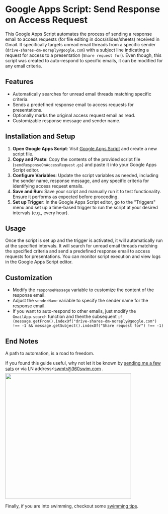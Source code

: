 # Google Apps Script: Send Response on Access Request

This Google Apps Script automates the process of sending a response email to access requests (for file editing in docs/slides/sheets) received in Gmail. It specifically targets unread email threads from a specific sender (`drive-shares-dm-noreply@google.com`) with a subject line indicating a request for access to a presentation (`Share request for`). Even though, this script was created to auto-respond to specific emails, it can be modified for any email criteria.

## Features

- Automatically searches for unread email threads matching specific criteria.
- Sends a predefined response email to access requests for presentations.
- Optionally marks the original access request email as read.
- Customizable response message and sender name.

## Installation and Setup

1. **Open Google Apps Script**: Visit [Google Apps Script](https://script.google.com/) and create a new script file.
2. **Copy and Paste**: Copy the contents of the provided script file (`sendResponseOnAccessRequest.gs`) and paste it into your Google Apps Script editor.
3. **Configure Variables**: Update the script variables as needed, including the sender name, response message, and any specific criteria for identifying access request emails.
4. **Save and Run**: Save your script and manually run it to test functionality. Ensure it performs as expected before proceeding.
5. **Set up Trigger**: In the Google Apps Script editor, go to the "Triggers" menu and set up a time-based trigger to run the script at your desired intervals (e.g., every hour).

## Usage

Once the script is set up and the trigger is activated, it will automatically run at the specified intervals. It will search for unread email threads matching the specified criteria and send a predefined response email to access requests for presentations. You can monitor script execution and view logs in the Google Apps Script editor.

## Customization

- Modify the `responseMessage` variable to customize the content of the response email.
- Adjust the `senderName` variable to specify the sender name for the response email.
- If you want to auto-respond to other emails, just modify the `GmailApp.search` function and thenthe subsequent `if (message.getFrom().indexOf("drive-shares-dm-noreply@google.com") !== -1 && message.getSubject().indexOf("Share request for") !== -1)` 

## End Notes

A path to automation, is a road to freedom.

If you found this guide useful, why not let it be known by [sending me a few sats](https://360swim.com/ln-donate-github) or via LN address⚡swmtr@360swim.com .
<br />
<img src="https://360swim.com/user/themes/swimquark/images/ln_git.png" width="400" />
 
Finally, if you are into swimming, checkout some [swimming tips](https://360swim.com/tips).
